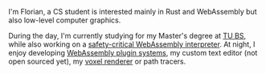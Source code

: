 I'm Florian, a CS student is interested mainly in Rust and WebAssembly but also low-level computer graphics.

During the day, I'm currently studying for my Master's degree at [TU BS](https://www.tu-braunschweig.de/en/), while also working on a [safety-critical WebAssembly interpreter](https://github.com/dlr-ft/wasm-interpreter).
At night, I enjoy developing [WebAssembly plugin systems](https://github.com/florianhartung/wasm-for-plugin-systems), my custom text editor (not open sourced yet), my [voxel renderer](https://github.com/florianhartung/voxel-rs) or path tracers.
